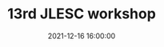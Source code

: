 ---
title: "13rd JLESC workshop"
date: 2021-12-16 16:00:00
location: Online
description: "Deploying Heterogeneity-aware Deep Learning Workloads on the Computing Continuum."
draft: false
---